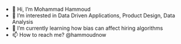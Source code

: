 - 👋 Hi, I’m Mohammad Hammoud
- 👀 I’m interested in Data Driven Applications, Product Design, Data Analysis
- 🌱 I’m currently learning how bias can affect hiring algorithms 
- 📫 How to reach me?  @hammoudnow

<!---
hammoudnow/hammoudnow is a ✨ special ✨ repository because its `README.md` (this file) appears on your GitHub profile.
You can click the Preview link to take a look at your changes.
--->
